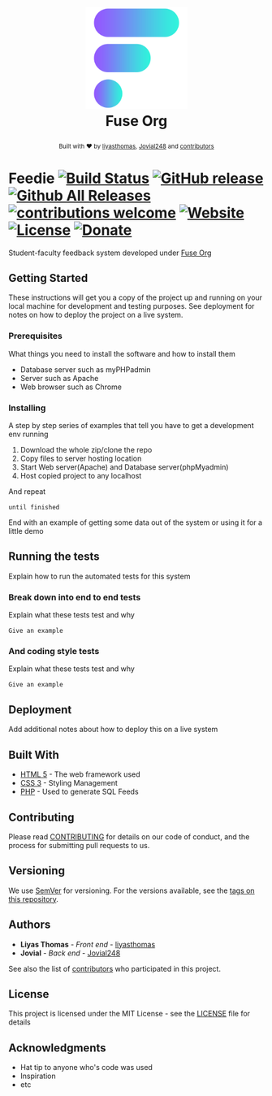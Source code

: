 <h1 align="center">
  <br>
  <a href="https://fuse-org.firebaseapp.com/"><img src="https://raw.githubusercontent.com/liyasthomas/fuse-org/master/images/manifest/icon-512x512.png" alt="Fuse Org" width="200"></a>
  <br>
  Fuse Org
  <br>
</h1>

<div align="center">
  <sub>Built with ❤︎ by
  <a href="https://github.com/liyasthomas">liyasthomas</a>,
  <a href="https://github.com/Jovial248">Jovial248</a> and
  <a href="https://github.com/FuseOrg/Feedie/graphs/contributors">
    contributors
  </a>
	</sub>
</div>

# Feedie [![Build Status](https://travis-ci.org/FuseOrg/Feedie.svg?branch=master)](https://travis-ci.org/FuseOrg/Feedie) [![GitHub release](https://img.shields.io/github/release/FuseOrg/Feedie.svg)](https://github.com/FuseOrg/Feedie/releases/latest) [![Github All Releases](https://img.shields.io/github/downloads/FuseOrg/Feedie/total.svg)](https://github.com/FuseOrg/Feedie/archive/master.zip) [![contributions welcome](https://img.shields.io/badge/contributions-welcome-brightgreen.svg?style=flat)](https://github.com/FuseOrg/Feedie/issues) [![Website](https://img.shields.io/website-up-down-ff69b4-ff69b4/https/shields.io.svg?label=Fuse%20Org)](http://fuse-org.firebaseapp.com) [![License](https://img.shields.io/badge/license-MIT-blue.svg)](https://opensource.org/licenses/MIT) [![Donate](https://img.shields.io/badge/$-donate-ff69b4.svg)](https://www.paypal.me/liyascthomas)

Student-faculty feedback system developed under [Fuse Org](https://github.com/fuseorg)

## Getting Started

These instructions will get you a copy of the project up and running on your local machine for development and testing purposes. See deployment for notes on how to deploy the project on a live system.

### Prerequisites

What things you need to install the software and how to install them

* Database server such as myPHPadmin
* Server such as Apache
* Web browser such as Chrome

### Installing

A step by step series of examples that tell you have to get a development env running

1. Download the whole zip/clone the repo
2. Copy files to server hosting location
3. Start Web server(Apache) and Database server(phpMyadmin)
4. Host copied project to any localhost

And repeat

```
until finished
```

End with an example of getting some data out of the system or using it for a little demo

## Running the tests

Explain how to run the automated tests for this system

### Break down into end to end tests

Explain what these tests test and why

```
Give an example
```

### And coding style tests

Explain what these tests test and why

```
Give an example
```

## Deployment

Add additional notes about how to deploy this on a live system

## Built With

* [HTML 5]() - The web framework used
* [CSS 3]() - Styling Management
* [PHP]() - Used to generate SQL Feeds

## Contributing

Please read [CONTRIBUTING](CONTRIBUTING.md) for details on our code of conduct, and the process for submitting pull requests to us.

## Versioning

We use [SemVer](http://semver.org/) for versioning. For the versions available, see the [tags on this repository](https://github.com/your/project/tags). 

## Authors

* **Liyas Thomas** - *Front end* - [liyasthomas](https://github.com/liyasthomas)
* **Jovial** - *Back end* - [Jovial248](https://github.com/Jovial248)

See also the list of [contributors](https://github.com/FuseOrg/Feedie/graphs/contributorss) who participated in this project.

## License

This project is licensed under the MIT License - see the [LICENSE](LICENSE) file for details

## Acknowledgments

* Hat tip to anyone who's code was used
* Inspiration
* etc

